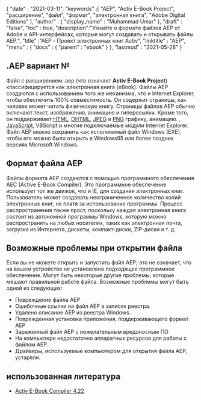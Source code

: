 {
  "date" : "2021-03-11",
  "keywords" :[ "AEP", "Activ E-Book Project", "расширение", "файл", "формат", "электронная книга", "Adobe Digital Editions" ],
  "author" : {
    "display_name" : "Muhammad Umar"
},
  "draft" : "false",
  "toc" : true,
  "description":"Узнайте о формате файлов AEP от Adobe и API-интерфейсах, которые могут создавать и открывать файлы AEP.",
  "title" :"AEP - Проект электронных книг Activ",
  "linktitle" : "AEP",
  "menu" : {
    "docs" : {
      "parent" : "ebook"
}
},
  "lastmod" : "2021-05-28"
}

## .AEP вариант № ##

Файл с расширением .aep (что означает **Activ E-Book Project**) классифицируется как электронная книга (eBook). Файлы AEP создаются с использованием того же механизма, что и Internet Explorer, чтобы обеспечить 100% совместимость. Он содержит страницы, как человек может читать физическую книгу. Страницы файлов AEP обычно включают текст, изображения, анимацию и гиперссылки. Кроме того, он поддерживает [HTML](/ru/web/html/), [DHTML](/ru/web/dhtml/), [JPEG](/ru/image/jpeg/) и [PNG](/ru/image/png/) графику, анимацию. , [JavaScript](/ru/web/js/), VBScript и многие подключаемые модули Internet Explorer. Файл AEP можно сохранить как исполняемый файл Windows (EXE), чтобы его можно было открыть в Windows95 или более поздних версиях Microsoft Windows.
 


## Формат файла AEP ##

Файлы формата AEP создаются с помощью программного обеспечения AEC (Active E-Book Compiler). Это программное обеспечение использует тот же движок, что и IE, для создания электронных книг. Пользователь может создавать неограниченное количество копий электронных книг, не платя за использование программы. Процесс распространения также прост, поскольку каждая электронная книга состоит из автономной программы Windows, которую можно распространять на любых носителях, таких как электронная почта, загрузка из Интернета, дискеты, компакт-диски, ZIP-диски и т. д.

## Возможные проблемы при открытии файла

Если вы не можете открыть и запустить файл AEP; это не означает, что на вашем устройстве не установлено подходящее программное обеспечение. Могут быть некоторые другие проблемы, которые мешают правильной работе файла. Возможные проблемы могут быть одной из следующих:

- Повреждение файла AEP
- Ошибочные ссылки на файл AEP в записях реестра.
- Удалено описание AEP из реестра Windows.
- Поврежденная установка приложения, поддерживающего формат AEP
- Зараженный файл AEP с нежелательным вредоносным ПО
- На компьютере недостаточно аппаратных ресурсов для работы с файлом AEP.
- Драйверы, используемые компьютером для открытия файла AEP, устарели.

## использованная литература

* [Activ E-Book Compiler 4.22](https://activ-e-book-compiler.software.informer.com/)


